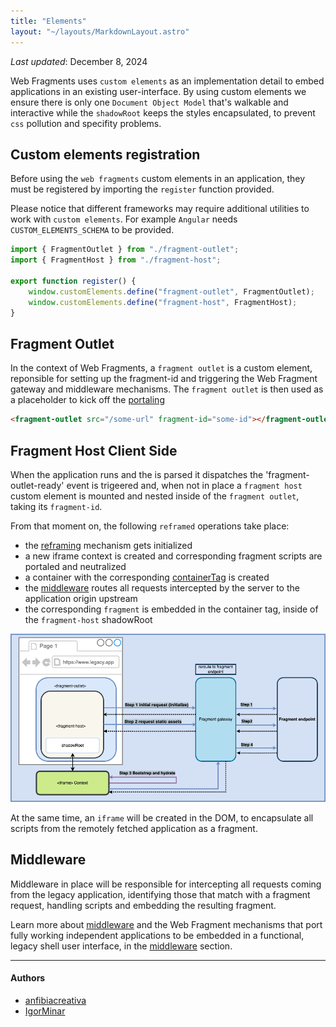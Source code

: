 ```yaml
---
title: "Elements"
layout: "~/layouts/MarkdownLayout.astro"
---
```


_Last updated_: December 8, 2024

Web Fragments uses `custom elements` as an implementation detail to embed applications in an existing user-interface. By using custom elements we ensure there is only one `Document Object Model` that's walkable and interactive while the `shadowRoot` keeps the styles encapsulated, to prevent `css` pollution and specifity problems.

## Custom elements registration

Before using the `web fragments` custom elements in an application, they must be registered by importing the `register` function provided.

Please notice that different frameworks may require additional utilities to work with `custom elements`. For example `Angular` needs `CUSTOM_ELEMENTS_SCHEMA` to be provided.

```javascript
import { FragmentOutlet } from "./fragment-outlet";
import { FragmentHost } from "./fragment-host";

export function register() {
	window.customElements.define("fragment-outlet", FragmentOutlet);
	window.customElements.define("fragment-host", FragmentHost);
}
```

## Fragment Outlet

In the context of Web Fragments, a `fragment outlet` is a custom element, reponsible for setting up the fragment-id and triggering the Web Fragment gateway and middleware mechanisms. The `fragment outlet` is then used as a placeholder to kick off the [portaling](./glossary#portaling)

```html
<fragment-outlet src="/some-url" fragment-id="some-id"></fragment-outlet>
```

## Fragment Host Client Side

When the application runs and the <fragment-outlet> is parsed it dispatches the 'fragment-outlet-ready' event is trigeered and, when not in place a `fragment host` custom element is mounted and nested inside of the `fragment outlet`, taking its `fragment-id`.

From that moment on, the following `reframed` operations take place:

- the [reframing](./glossary#reframing) mechanism gets initialized
- a new iframe context is created and corresponding fragment scripts are portaled and neutralized
- a container with the corresponding [containerTag](./glossary#container-tag) is created
- the [middleware](./middleware) routes all requests intercepted by the server to the application origin upstream
- the corresponding `fragment` is embedded in the container tag, inside of the `fragment-host` shadowRoot

![web fragments middleware](../../assets/images/wf-middleware.drawio.png)

At the same time, an `iframe` will be created in the DOM, to encapsulate all scripts from the remotely fetched application as a fragment.

## Middleware

Middleware in place will be responsible for intercepting all requests coming from the legacy application, identifying those that match with a fragment request, handling scripts and embedding the resulting fragment.

Learn more about [middleware](./middleware) and the Web Fragment mechanisms that port fully working independent applications to be embedded in a functional, legacy shell user interface, in the [middleware](./middleware) section.

---

#### Authors

<ul class="authors">
    <li class="author"><a href="https://github.com/anfibiacreativa">anfibiacreativa</a></li>
    <li class="author"><a href="https://github.com/igorminar">IgorMinar</a></li>
</ul>
